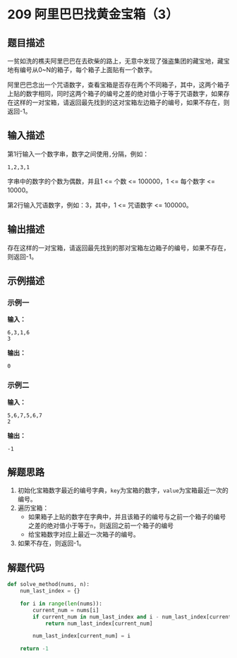# 209 阿里巴巴找黄金宝箱（3）

## 题目描述

一贫如洗的樵夫阿里巴巴在去砍柴的路上，无意中发现了强盗集团的藏宝地，藏宝地有编号从0\~N的箱子，每个箱子上面贴有一个数字。

阿里巴巴念出一个咒语数字，查看宝箱是否存在两个不同箱子，其中，这两个箱子上贴的数字相同，同时这两个箱子的编号之差的绝对值小于等于咒语数字，如果存在这样的一对宝箱，请返回最先找到的这对宝箱左边箱子的编号，如果不存在，则返回-1。

## 输入描述

第1行输入一个数字串，数字之间使用`,`分隔，例如：
```text
1,2,3,1
```

字串中的数字的个数为偶数，并且1 <= 个数 <= 100000，1 <= 每个数字 <= 10000。

第2行输入咒语数字，例如：3，其中，1 <= 咒语数字 <= 100000。

## 输出描述

存在这样的一对宝箱，请返回最先找到的那对宝箱左边箱子的编号，如果不存在，则返回-1。

## 示例描述

### 示例一

**输入：**
```text
6,3,1,6
3
```

**输出：**
```text
0
```

### 示例二

**输入：**
```text
5,6,7,5,6,7
2
```

**输出：**
```text
-1
```

## 解题思路

1. 初始化宝箱数字最近的编号字典，`key`为宝箱的数字，`value`为宝箱最近一次的编号。
2. 遍历宝箱：
   - 如果箱子上贴的数字在字典中，并且该箱子的编号与之前一个箱子的编号之差的绝对值小于等于`n`，则返回之前一个箱子的编号
   - 给宝箱数字对应上最近一次箱子的编号。
3. 如果不存在，则返回-1。

## 解题代码

```python
def solve_method(nums, n):
    num_last_index = {}

    for i in range(len(nums)):
        current_num = nums[i]
        if current_num in num_last_index and i - num_last_index[current_num] <= n:
            return num_last_index[current_num]

        num_last_index[current_num] = i

    return -1
```